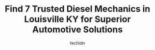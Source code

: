 ---
layout: ampstory
image: https://images.unsplash.com/photo-1629661414961-62b0d03007ab?ixlib=rb-4.0.3&ixid=MnwxMjA3fDB8MHxwaG90by1wYWdlfHx8fGVufDB8fHx8&auto=format&fit=crop&w=640&h=853&q=80
author: techidn
featured: false
description: For top-quality automotive repairs and maintenance, visit the 7 best Diesel Mechanic in Louisville KY, USA. Their reputation for excellence and their dedication to customer satisfaction make
title: Find 7 Trusted Diesel Mechanics in Louisville KY for Superior Automotive Solutions
cover:
   title: Find 7 Trusted Diesel Mechanics in Louisville KY for Superior Automotive Solutions
   subtitle: Rickpate
   background: https://images.unsplash.com/photo-1629661414961-62b0d03007ab?ixlib=rb-4.0.3&ixid=MnwxMjA3fDB8MHxwaG90by1wYWdlfHx8fGVufDB8fHx8&auto=format&fit=crop&w=640&h=853&q=80

pages: 
 - layout: thirds
   top: <h1>#1 Medleys Auto & Truck Repair Service</h1>
   bottom: "<p>I recently rebuilt an old Plymouth Scamp with all new suspension components and did a disc brake swap. I live down in the E-town area but was striking out on finding any </p>"
   background: https://www.knot35.com/toplist/wp-content/uploads/2023/06/best-diesel-mechanic-1-in-louisville-ky-1685839423.jpeg
   backgroundblur: true
 - layout: thirds
   top: <h1>#2 Fern Creek Auto & Truck Repair</h1>
   bottom: "<p>5702 Bardstown Rd, Louisville, KY 40291, United States</p>"
   background: https://www.knot35.com/toplist/wp-content/uploads/2023/06/best-diesel-mechanic-2-in-louisville-ky-1685839424.jpeg
   cta:
      link: https://www.knot35.com/toplist/find-7-trusted-diesel-mechanics-in-louisville-ky-for-superior-automotive-solutions/
      text: Find 7 Trusted Diesel Mechanics in Louisville KY for Superior Automotive Solutions
 - layout: thirds
   top: <h1>#3 Mills Automotive Inc</h1>
   bottom: "<p>1204 Vim Dr, Louisville, KY 40213, United States</p>"
   background: https://www.knot35.com/toplist/wp-content/uploads/2023/06/best-diesel-mechanic-3-in-louisville-ky-1685839425.jpeg
   cta:
      link: https://www.knot35.com/toplist/find-7-trusted-diesel-mechanics-in-louisville-ky-for-superior-automotive-solutions/
      text: Find 7 Trusted Diesel Mechanics in Louisville KY for Superior Automotive Solutions
 - layout: thirds
   top: <h1>#4 Medleys Auto Truck Repair & Service</h1>
   bottom: "<p>633 S Campbell St, Louisville, KY 40204, United States</p>"
   background: https://images.unsplash.com/photo-1527067829737-402993088e6b?ixlib=rb-4.0.3&ixid=MnwxMjA3fDB8MHxwaG90by1wYWdlfHx8fGVufDB8fHx8&auto=format&fit=crop&w=640&h=853&q=80
   cta:
      link: https://www.knot35.com/toplist/find-7-trusted-diesel-mechanics-in-louisville-ky-for-superior-automotive-solutions/
      text: Find 7 Trusted Diesel Mechanics in Louisville KY for Superior Automotive Solutions
 - layout: thirds
   top: <h1>#5 Republic Diesel Inc</h1>
   bottom: "<p>305 E College St, Louisville, KY 40203, United States</p>"
   background: https://images.unsplash.com/photo-1541356665065-22676f35dd40?ixlib=rb-4.0.3&ixid=MnwxMjA3fDB8MHxwaG90by1wYWdlfHx8fGVufDB8fHx8&auto=format&fit=crop&w=640&h=853&q=80
   cta:
      link: https://www.knot35.com/toplist/find-7-trusted-diesel-mechanics-in-louisville-ky-for-superior-automotive-solutions/
      text: Find 7 Trusted Diesel Mechanics in Louisville KY for Superior Automotive Solutions
 - layout: thirds
   top: <h1>#6 Wiers 24/7 Truck Repair & Fleet Service Louisville</h1>
   bottom: "<p>4621 Allmond Ave, Louisville, KY 40209, United States</p>"
   background: https://images.unsplash.com/photo-1489694553447-4c9339da310d?ixlib=rb-4.0.3&ixid=MnwxMjA3fDB8MHxwaG90by1wYWdlfHx8fGVufDB8fHx8&auto=format&fit=crop&w=640&h=853&q=80
   cta:
      link: https://www.knot35.com/toplist/find-7-trusted-diesel-mechanics-in-louisville-ky-for-superior-automotive-solutions/
      text: Find 7 Trusted Diesel Mechanics in Louisville KY for Superior Automotive Solutions
 - layout: thirds
   top: <h1>#7 Lukes Auto & Truck Repair</h1>
   bottom: "<p>4535 Poplar Level Rd, Louisville, KY 40213, United States</p>"
   background: https://images.unsplash.com/photo-1609083590460-7b8cc0ca65f8?ixlib=rb-4.0.3&ixid=MnwxMjA3fDB8MHxwaG90by1wYWdlfHx8fGVufDB8fHx8&auto=format&fit=crop&w=640&h=853&q=80
   cta:
      link: https://www.knot35.com/toplist/find-7-trusted-diesel-mechanics-in-louisville-ky-for-superior-automotive-solutions/
      text: Find 7 Trusted Diesel Mechanics in Louisville KY for Superior Automotive Solutions
 - layout: thirds
   middle: Continue reading...
   background: https://images.unsplash.com/photo-1602536052359-ef94c21c5948?ixlib=rb-4.0.3&ixid=MnwxMjA3fDB8MHxwaG90by1wYWdlfHx8fGVufDB8fHx8&auto=format&fit=crop&w=640&h=853&q=80
   cta:
      link: https://www.knot35.com/toplist/find-7-trusted-diesel-mechanics-in-louisville-ky-for-superior-automotive-solutions/
      text: Find 7 Trusted Diesel Mechanics in Louisville KY for Superior Automotive Solutions
      
---